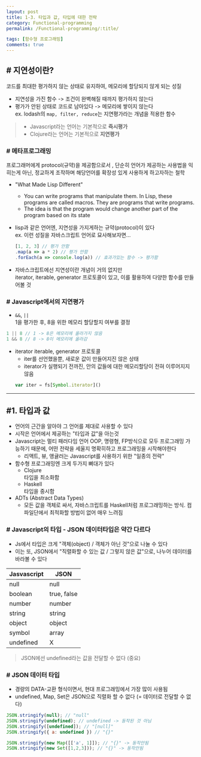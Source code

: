 ```yaml
---
layout: post
title: 1-3. 타입과 값, 타입에 대한 전략
category: Functional-programming
permalink: /Functional-programming/:title/

tags: [함수형 프로그래밍]
comments: true
---
```


## # 지연성이란?
코드를 최대한 평가하지 않는 상태로 유지하여, 메모리에 할당되지 않게 되는 성질
* 지연성을 가진 함수 -> 조건이 완벽해질 때까지 평가하지 않는다
* 평가가 안된 상태로 코드로 남아있다 -> 메모리에 쌓이지 않는다  
ex. lodash의 `map, filter, reduce`는 지연평가라는 개념을 적용한 함수

>* Javascript라는 언어는 기본적으로 **즉시평가**
>* Clojure라는 언어는 기본적으로 **지연평가**  

### # 메타프로그래밍
프로그래머에게 protocol(규약)을 제공함으로서  , 단순히 언어가 제공하는 사용법을 익히는게 아닌, 정교하게 조작하며 해당언어를 확장성 있게 사용하게 하고자하는 철학
* "What Made Lisp Different"
    * You can write programs that manipulate them. In Lisp, these programs are called macros. They are programs that write programs.
    * The idea is that the program would change another part of the program based on its state  

* lisp과 같은 언어엔, 지연성을 가지게하는 규약(protocol)이 있다  
ex. 이런 성질을 자바스크립트 언어로 묘사해보자면...
    ```js
    [1, 2, 3] // 평가 안함
    .map(a => a * 2) // 평가 안함
    .forEach(a => console.log(a)) // 효과가있는 함수 -> 평가함
    ```

* 자바스크립트에선 지연성이란 개념이 거의 없지만  
iterator, iterable, generator 프로토콜이 있고, 이를 활용하여 다양한 함수를 만들어볼 것


### # Javascript에서의 지연평가

*  `&&`, `||`  
  1을 평가한 후, 8을 위한 메모리 할당할지 여부를 결정
  ```js
  1 || 8 // 1 -> 8은 메모리에 올라가지 않음
  1 && 8 // 8 -> 8이 메모리에 올라감
  ```

* iterator iterable, generator 프로토콜
  * iter를 선언했을뿐, 새로운 값이 만들어지진 않은 상태
  * iterator가 실행되기 전까진, 안의 값들에 대한 메모리할당이 전혀 이루어지지 않음
  ```js
  var iter = fs[Symbol.iterator]() 
  ```

---

## #1. 타입과 값

* 언어의 근간을 알아야 그 언어를 제대로 사용할 수 있다  
* 시작은 언어에서 제공하는 "타입과 값"을 아는것  
* Javascript는 멀티 패러다임 언어 OOP, 명령형, FP방식으로 모두 프로그래밍 가능하기 때문에, 어떤 전략을 세울지 명확히하고 프로그래밍을 시작해야한다
  * 리액트, 뷰, 앵귤러는 Javascript를 사용하기 위한 "일종의 전략"
* 함수형 프로그래밍엔 크게 두가지 뼈대가 있다
  * Clojure  
  타입을 최소화함
  * Haskell  
  타입을 중시함
* ADTs (Abstract Data Types)  
  * 모든 값을 객체로 싸서, 자바스크립트를 Haskell처럼 프로그래밍하는 방식. 컴파일단에서 최적화할 방법이 없어 매우 느려짐

### # Javascript의 타입 - JSON 데이터타입은 약간 다르다
* Js에서 타입은 크게 "객체(object) / 객체가 아닌 것"으로 나눌 수 있다
* 이는 또, JSON에서 "직렬화할 수 있는 값 / 그렇지 않은 값"으로, 나누어 데이터를 바라볼 수 있다 

Jasvascript | JSON
--- | ---
null | null
boolean | true, false
number | number
string | string
object | object
symbol | array
undefined | X

>JSON에선 undefined라는 값을 전달할 수 없다 (중요) 

### # JSON 데이터 타입
* 경량의 DATA-교환 형식이면서, 현대 프로그래밍에서 가장 많이 사용됨
* undefined, Map, Set은 JSON으로 직렬화 할 수 없다 (= 데이터로 전달할 수 없다)

```js
JSON.stringify(null); // "null"
JSON.stringify(undefined); // undefined -> 동작된 것 아님
JSON.stringify([undefined]); // "[null]"
JSON.stringify({ a: undefined }) // "{}"

JSON.stringify(new Map([['a', 1]]); // "{}" -> 동작안됨
JSON.stringify(new Set([1,2,3])); // "{}" -> 동작안됨
```
